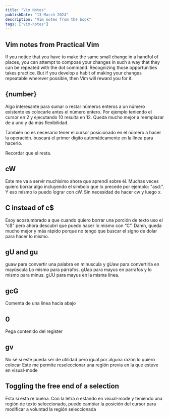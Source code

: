 ```yaml
---
title: "Vim Notes"
publishDate: "13 March 2024"
description: "Vim notes from the book"
tags: ["vim-notes"]
---
```


## Vim notes from Practical Vim

If you notice that you have to make the same small change in a handful of
places, you can attempt to compose your changes in such a way that they
can be repeated with the dot command. Recognizing those opportunities takes
practice. But if you develop a habit of making your changes repeatable
wherever possible, then Vim will reward you for it.

## {number}<C-a>
Algo interesante para sumar o restar números enteros a un número existente
es colocarle antes el número entero. Por ejemplo teniendo el cursor en 2 y ejecutando
10<C-a> resulta en 12. Queda mucho mejor a reemplazar de a uno y da más flexibilidad.

También no es necesario tener el cursor posicionado en el número a hacer la operación.
<C-a> buscará el primer digito automáticamente en la línea para hacerlo.

Recordar que el <C-x> resta.

## cW

Este me va a servir muchísimo ahora que aprendí sobre él. Muchas veces quiero borrar algo
incluyendo el símbolo que lo precede por ejemplo: "asd:". Y eso mismo lo puedo lograr con cW.
Sin necesidad de hacer cw y luego x.

## C instead of c$
Esoy acostumbrado a que cuando quiero borrar una porción de texto uso el “c$”
pero ahora descubrí que puedo hacer lo mismo con “C”. Damn, queda mucho mejor
y más rápido porque no tengo que buscar el signo de dolar para hacer lo mismo.

## gU and gu
guaw para convertir una palabra en minuscula y gUaw para convertirla en mayúscula
Lo mismo para párrafos. gUap para mayus en parrafos y lo mismo para minus.
gUU para mayus en la misma linea.

## gcG
Comenta de una linea hacia abajo

## <C-r>0
Pega contenido del register

## gv
No sé si este pueda ser de utilidad pero igual por alguna razón lo quiero colocar
Este me permite reseleccionar una región previa en la que estuve en visual-mode

## Toggling the free end of a selection
Esta si está re buena. Con la letra o estando en visual-mode y teniendo una
región de texto seleccionado, puedo cambiar la posición del cursor para modificar
a voluntad la región seleccionada
